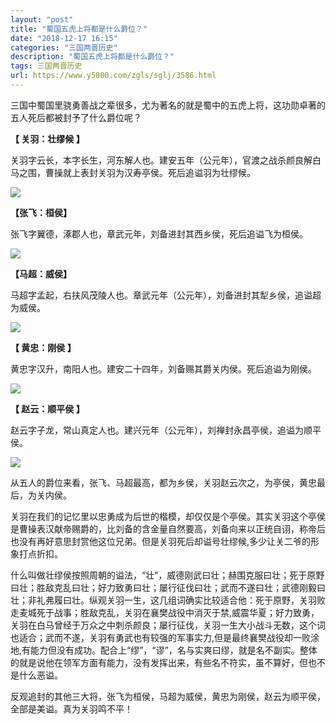 ```yaml
---
layout: "post"
title: "蜀国五虎上将都是什么爵位？"
date: "2018-12-17 16:15"
categories: "三国两晋历史"
description: "蜀国五虎上将都是什么爵位？"
tags: 三国两晋历史
url: https://www.y5000.com/zgls/sglj/3586.html
---
```






三国中蜀国里骁勇善战之辈很多，尤为著名的就是蜀中的五虎上将，这功勋卓著的五人死后都被封予了什么爵位呢？

**【 **关羽：壮缪候** 】**

关羽字云长，本字长生，河东解人也。建安五年（公元年），官渡之战杀颜良解白马之围，曹操就上表封关羽为汉寿亭侯。死后追谥羽为壮缪候。

![](/uploads/allimg/161019/6-1610191G13Q43.JPG)

**【张飞：桓侯】**

张飞字翼德，涿郡人也，章武元年，刘备进封其西乡侯，死后追谥飞为桓侯。

![](/uploads/allimg/161019/6-1610191H0535T.JPG)

**【马超：威侯】**

马超字孟起，右扶风茂陵人也。章武元年（公元年），刘备进封其犁乡侯，追谥超为威侯。

![](/uploads/allimg/161019/6-1610191H139646.JPG)

**【 **黄忠：刚侯** 】**

黄忠字汉升，南阳人也。建安二十四年，刘备赐其爵关内侯。死后追谥为刚侯。

![](/uploads/allimg/161019/6-1610191H213131.JPG)

**【 **赵云：顺平侯** 】**

赵云字子龙，常山真定人也。建兴元年（公元年），刘禅封永昌亭侯，追谥为顺平侯。

![](/uploads/allimg/161019/6-1610191H253231.JPG)

从五人的爵位来看，张飞、马超最高，都为乡侯，关羽赵云次之，为亭侯，黄忠最后，为关内侯。

关羽在我们的记忆里以忠勇成为后世的楷模，却仅仅是个亭侯。其实关羽这个亭侯是曹操表汉献帝赐爵的，比刘备的含金量自然要高，刘备向来以正统自诩，称帝后也没有再好意思封赏他这位兄弟。但是关羽死后却谥号壮缪候,多少让关二爷的形象打点折扣。

什么叫做壮缪侯按照周朝的谥法，“壮”，威德刚武曰壮；赫围克服曰壮；死于原野曰壮；胜敌克乱曰壮；好力致勇曰壮；屡行征伐曰壮；武而不遂曰壮；武德刚毅曰壮；非礼弗履曰壮。纵观关羽一生，这几组词确实比较适合他：死于原野，关羽败走麦城死于战事；胜敌克乱，关羽在襄樊战役中消灭于禁,威震华夏；好力致勇，关羽在白马曾经于万众之中刺杀颜良；屡行征伐，关羽一生大小战斗无数，这个词也适合；武而不遂，关羽有勇武也有较强的军事实力,但是最终襄樊战役却一败涂地,有能力但没有成功。配合上“缪”，“谬”，名与实爽曰缪，就是名不副实。整体的就是说他在领军方面有能力，没有发挥出来，有些名不符实，虽不算好，但也不是什么恶谥。

反观追封的其他三大将，张飞为桓侯，马超为威侯，黄忠为刚侯，赵云为顺平侯，全部是美谥。真为关羽鸣不平！

